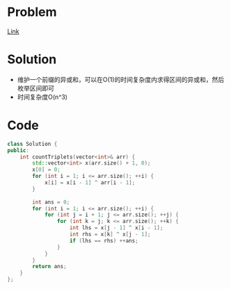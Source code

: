 # Problem
[Link](https://leetcode-cn.com/problems/count-triplets-that-can-form-two-arrays-of-equal-xor/)

# Solution
* 维护一个前缀的异或和，可以在O(1)的时间复杂度内求得区间的异或和，然后枚举区间即可
* 时间复杂度O(n^3)

# Code
```cpp
class Solution {
public:
    int countTriplets(vector<int>& arr) {
        std::vector<int> x(arr.size() + 1, 0);
        x[0] = 0;
        for (int i = 1; i <= arr.size(); ++i) {
            x[i] = x[i - 1] ^ arr[i - 1];
        }
        
        int ans = 0;
        for (int i = 1; i <= arr.size(); ++i) {
            for (int j = i + 1; j <= arr.size(); ++j) {
                for (int k = j; k <= arr.size(); ++k) {
                    int lhs = x[j - 1] ^ x[i - 1];
                    int rhs = x[k] ^ x[j - 1];
                    if (lhs == rhs) ++ans;
                }
            }
        }
        return ans;
    }
};
```